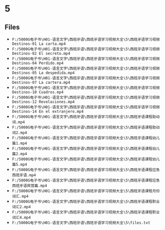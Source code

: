 # 5

## Files

- `F:/5000G电子书\H01-语言文字\西班牙语\西班牙语学习视频大全\5\西班牙语学习视频 Destinos-01 La carta.mp4`
- `F:/5000G电子书\H01-语言文字\西班牙语\西班牙语学习视频大全\5\西班牙语学习视频 Destinos-02 El secreto.mp4`
- `F:/5000G电子书\H01-语言文字\西班牙语\西班牙语学习视频大全\5\西班牙语学习视频 Destinos-04 Perdido.mp4`
- `F:/5000G电子书\H01-语言文字\西班牙语\西班牙语学习视频大全\5\西班牙语学习视频 Destinos-05 La despedida.mp4`
- `F:/5000G电子书\H01-语言文字\西班牙语\西班牙语学习视频大全\5\西班牙语学习视频 Destinos-07 La cartera.mp4`
- `F:/5000G电子书\H01-语言文字\西班牙语\西班牙语学习视频大全\5\西班牙语学习视频 Destinos-10 Cuadros.mp4`
- `F:/5000G电子书\H01-语言文字\西班牙语\西班牙语学习视频大全\5\西班牙语学习视频 Destinos-12 Revelaciones.mp4`
- `F:/5000G电子书\H01-语言文字\西班牙语\西班牙语学习视频大全\5\西班牙语学习视频 Destinos-14 En el extranjero.mp4`
- `F:/5000G电子书\H01-语言文字\西班牙语\西班牙语学习视频大全\5\西班牙语课程助动词.mp4`
- `F:/5000G电子书\H01-语言文字\西班牙语\西班牙语学习视频大全\5\西班牙语课程助动词2.mp4`
- `F:/5000G电子书\H01-语言文字\西班牙语\西班牙语学习视频大全\5\西班牙语课程幼儿篇1.mp4`
- `F:/5000G电子书\H01-语言文字\西班牙语\西班牙语学习视频大全\5\西班牙语课程幼儿篇2.mp4`
- `F:/5000G电子书\H01-语言文字\西班牙语\西班牙语学习视频大全\5\西班牙语课程幼儿篇5.mp4`
- `F:/5000G电子书\H01-语言文字\西班牙语\西班牙语学习视频大全\5\西班牙语课程应急西班牙语.mp4`
- `F:/5000G电子书\H01-语言文字\西班牙语\西班牙语学习视频大全\5\西班牙语课程应急西班牙语宾馆篇.mp4`
- `F:/5000G电子书\H01-语言文字\西班牙语\西班牙语学习视频大全\5\西班牙语课程月份词汇.mp4`
- `F:/5000G电子书\H01-语言文字\西班牙语\西班牙语学习视频大全\5\西班牙语课程职业词汇2.mp4`
- `F:/5000G电子书\H01-语言文字\西班牙语\西班牙语学习视频大全\5\西班牙语课程职业词汇4.mp4`
- `F:/5000G电子书\H01-语言文字\西班牙语\西班牙语学习视频大全\5\files.txt`
